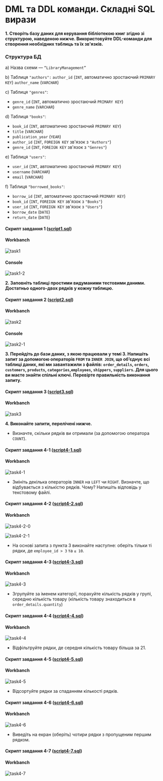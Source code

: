 # DML та DDL команди. Складні SQL вирази

**1. Створіть базу даних для керування бібліотекою книг згідно зі структурою, наведеною нижче. Використовуйте DDL-команди для створення необхідних таблиць та їх зв'язків.**

### Структура БД

a) Назва схеми — `“LibraryManagement”`

b) Таблиця `"authors":`
`author_id` (`INT`, автоматично зростаючий `PRIMARY KEY`)
`author_name` (`VARCHAR`)

c) Таблиця `"genres"`:

- `genre_id` (`INT`, автоматично зростаючий `PRIMARY KEY`)
- `genre_name` (`VARCHAR`)

d) Таблиця `"books"`:

- `book_id` (`INT`, автоматично зростаючий `PRIMARY KEY`)
- `title` (`VARCHAR`)
- `publication_year` (`YEAR`)
- `author_id` (`INT`, `FOREIGN KEY` зв'язок з `"Authors"`)
- `genre_id` (`INT`, `FOREIGN KEY` зв'язок з `"Genres"`)

e) Таблиця `"users"`:

- `user_id` (`INT`, автоматично зростаючий `PRIMARY KEY`)
- `username` (`VARCHAR`)
- `email` (`VARCHAR`)

f) Таблиця `"borrowed_books"`:

- `borrow_id` (`INT`, автоматично зростаючий `PRIMARY KEY`)
- `book_id` (`INT`, `FOREIGN KEY` зв'язок з `"Books"`)
- `user_id` (`INT`, `FOREIGN KEY` зв'язок з `"Users"`)
- `borrow_date` (`DATE`)
- `return_date` (`DATE`)

#### Скрипт завдання 1 ([script1.sql](./script1.sql))

#### Workbanch

![task1](./imgs/task1.png)

#### Console

![task1-2](./imgs/task1-2.png)

**2. Заповніть таблиці простими видуманими тестовими даними. Достатньо одного-двох рядків у кожну таблицю.**

#### Скрипт завдання 2 ([script2.sql](./script2.sql))

#### Workbanch

![task2](./imgs/task2.png)

#### Console

![task2-1](./imgs/task2-1.png)

**3. Перейдіть до бази даних, з якою працювали у темі 3. Напишіть запит за допомогою операторів `FROM` та `INNER JOIN`, що об’єднує всі таблиці даних, які ми завантажили з файлів: `order_details`, `orders`, `customers`, `products`, `categories`,`employees`, `shippers`, `suppliers`. Для цього ви маєте знайти спільні ключі. Перевірте правильність виконання запиту.**

#### Скрипт завдання 3 ([script3.sql](./script3.sql))

#### Workbanch

![task3](./imgs/task3.png)

**4. Виконайте запити, перелічені нижче.**

- Визначте, скільки рядків ви отримали (за допомогою оператора `COUNT`).

#### Скрипт завдання 4-1 ([script4-1.sql](./script4-1.sql))

#### Workbanch

![task4-1](./imgs/task4-1.png)

- Змініть декілька операторів `INNER` на `LEFT` чи `RIGHT`. Визначте, що відбувається з кількістю рядків. Чому? Напишіть відповідь у текстовому файлі.

#### Скрипт завдання 4-2 ([script4-2.sql](./script4-2.sql))

#### Workbanch

![task4-2-0](./imgs/task4-2-0.png)

![task4-2-1](./imgs/task4-2-1.png)

- На основі запита з пункта 3 виконайте наступне: оберіть тільки ті рядки, де `employee_id > 3` та `≤ 10`.

#### Скрипт завдання 4-3 ([script4-3.sql](./script4-3.sql))

#### Workbanch

![task4-3](./imgs/task4-3.png)

- Згрупуйте за іменем категорії, порахуйте кількість рядків у групі, середню кількість товару (кількість товару знаходиться в `order_details.quantity`)

#### Скрипт завдання 4-4 ([script4-4.sql](./script4-4.sql))

#### Workbanch

![task4-4](./imgs/task4-4.png)

- Відфільтруйте рядки, де середня кількість товару більша за 21.

#### Скрипт завдання 4-5 ([script4-5.sql](./script4-5.sql))

#### Workbanch

![task4-5](./imgs/task4-5.png)

- Відсортуйте рядки за спаданням кількості рядків.

#### Скрипт завдання 4-6 ([script4-6.sql](./script4-6.sql))

#### Workbanch

![task4-6](./imgs/task4-6.png)

- Виведіть на екран (оберіть) чотири рядки з пропущеним першим рядком.

#### Скрипт завдання 4-7 ([script4-7.sql](./script4-7.sql))

#### Workbanch

![task4-7](./imgs/task4-7.png)
